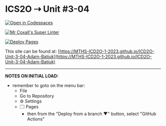 # ICS2O ⇢ Unit #3-04

[![Open in Codespaces](https://classroom.github.com/assets/launch-codespace-7f7980b617ed060a017424585567c406b6ee15c891e84e1186181d67ecf80aa0.svg)](https://classroom.github.com/open-in-codespaces?assignment_repo_id=14685853)

[![Mr Coxall's Super Linter](https://github.com/MTHS-ICD2O-1-2023/ICD2O-Unit-3-04-Adam-Batiuk/workflows/Mr%20Coxall's%20Super%20Linter/badge.svg)](https://github.com/MTHS-ICD2O-1-2023/ICD2O-Unit-3-04-Adam-Batiuk/actions)

[![Deploy Pages](https://github.com/MTHS-ICD2O-1-2023/ICD2O-Unit-3-04-Adam-Batiuk/workflows/Deploy%20Pages/badge.svg)](https://github.com/MTHS-ICD2O-1-2023/ICD2O-Unit-3-04-Adam-Batiuk/actions)

This site can be found at: [https://MTHS-ICD2O-1-2023.github.io/ICD2O-Unit-3-04-Adam-Batiuk](https://MTHS-ICD2O-1-2023.github.io/ICD2O-Unit-3-04-Adam-Batiuk)

---

**NOTES ON INITIAL LOAD:**
- remember to goto on the menu bar:
  - File
  - Go to Repository
  - ⚙ Settings
  - 🗔 Pages
    - then from the "Deploy from a branch ▼" button, select "GitHub Actions"
